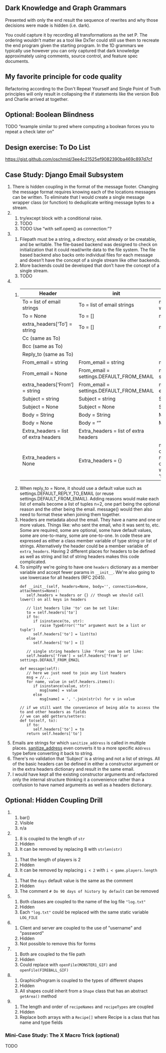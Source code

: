 ## Dark Knowledge and Graph Grammars

Presented with only the end result the sequence of rewrites and why those decisions were made is hidden (i.e. dark).

You could capture it by recording all transformations as the set P. The ordering wouldn't matter as a tool like DxTer could still use them to recreate the end program given the starting program. In the 1D grammars we typically use however you can only captured that dark knowledge approximately using comments, source control, and feature spec documents.

## My favorite principle for code quality

Refactoring according to the Don't Repeat Yourself and Single Point of Truth principles will only result in collapsing the if statements like the version Bob and Charlie arrived at together.

## Optional: Boolean Blindness

TODO “example similar to pred where computing a boolean forces you to repeat a check later on”

## Design exercise: To Do List

https://gist.github.com/oschmid/3ee4c21525ef9082390ba469c897d7cf

## Case Study: Django Email Subsystem

1. There is hidden coupling in the format of the message footer. Changing the message format requires knowing each of the locations messages can be written. To eliminate that I would create a single message wrapper class (or function) to deduplicate writing message bytes to a stream.
1.
   1. try/except block with a conditional raise.
   1. TODO
   1. TODO Use “with self.open() as connection:”?
1.
   1. Filepath must be a string, a directory, exist already or be creatable, and be writable. The file-based backend was designed to check on initialization that it could read/write data to the file system. The file based backend also backs onto individual files for each message and doesn’t have the concept of a single stream like other backends.
   1. More backends could be developed that don’t have the concept of a single stream.
   1. TODO
1.
   1. | Header | __init__ | message() |
      |--------|----------|-----------|
      | To = list of email strings | To = list of email strings | msg[‘To’] = email strings joined with commas |
      | To = None | To = [] | msg[‘To’] = None |
      | extra_headers[‘To’] = string | To = [] | msg[‘To’] = extra_headers[‘To’] |
      | Cc (same as To) | | |
      | Bcc (same as To) | | |
      | Reply_to (same as To) | | |
      | From_email = string | From_email = string | msg[‘From’] = string |
      | From_email = None | From_email = settings.DEFAULT_FROM_EMAIL | msg[‘From’] = settings.DEFAULT_FROM_EMAIL |
      | extra_headers[‘From’] = string | From_email = settings.DEFAULT_FROM_EMAIL | msg[‘From’] = extra_headers[‘From’] |
      | Subject = string | Subject = string | Subject = string |
      | Subject = None | Subject = None | Subject = None |
      | Body = String | Body = String | Msg = SafeMIMEText |
      | Body = None | Body = “” | Msg = SafeMIMEText |
      | Extra_headers = list of extra headers | Extra_headers = list of extra headers | |
      | Extra_headers = None | Extra_headers = {} | msg[‘Date’] is added with current date/time, msg[‘Message-ID’] is added, all other extra headers are added with existing casing except for ‘from’ |
   1. When reply_to = None, it should use a default value such as settings.DEFAULT_REPLY_TO_EMAIL (or reuse settings.DEFAULT_FROM_EMAIL). Adding reasons would make each list of emails become a list of tuples n=2, one part being the optional reason and the other being the email. message() would then also need to format these when joining them together.
   1. Headers are metadata about the email. They have a name and one or more values. Things like: who sent the email, who it was sent to, etc. Some are required, some are optional, some have default values, some are one-to-many, some are one-to-one.
      In code these are expressed as either a class member variable of type string or list of strings. Alternatively the header could be a member variable of `extra_headers`. Having 2 different places for headers to be defined as well as string and list of string headers makes this code complicated.
   1. To simplify we're going to have one `headers` dictionary as a member variable and accept fewer params in `__init__`. We're also going to use lowercase for all headers (RFC 2045).
      ```
      def __init__(self, headers=None, body='', connection=None, attachments=None):
         self.headers = headers or {} // though we should call lower() on all keys in headers
      
         // list headers like 'to' can be set like:
         to = self.headers['to']
         if to:
            if isinstance(to, str):
               raise TypeError('"to" argument must be a list or tuple')
            self.headers['to'] = list(to)
         else
            self.headers['to'] = []
         
         // single string headers like 'From' can be set like:
         self.headers['from'] = self.headers['from'] or settings.DEFAULT_FROM_EMAIL
         
      def message(self):
         // here we just need to join any list headers
         msg = //...
         for name, value in self.headers.items():
            if isinstance(value, str):
               msg[name] = value
            else
               msg[name] = ', '.join(str(v) for v in value
      
      // if we still want the convenience of being able to access the to and other headers as fields
      // we can add getters/setters:
      def to(self, to):
         if to:
            self.headers['to'] = to
         return self.headers['to']
      ```
1. Emails are strings for which `sanitize_address` is called in multiple places. [sanitize_address](https://github.com/django/django/blob/65e86948b80262574058a94ccaae3a9b59c3faea/django/core/mail/message.py) even converts it to a more specific `Address` type before converting it back to string.
1. There's no validation that 'Subject' is a string and not a list of strings. All of the basic headers can be defined in either a constructor argument or in the extra headers dictionary and result in the same email.
1. I would have kept all the existing constructor arguments and refactored only the internal structure thinking it a convenience rather than a confusion to have named arguments as well as a headers dictionary.

## Optional: Hidden Coupling Drill

1. 
   1. bar()
   1. Visible
   1. n/a
1. 
   1. 8 is coupled to the length of `str`
   1. Hidden
   1. It can be removed by replacing 8 with `strlen(str)`
1. 
   1. That the length of players is 2
   1. Hidden
   1. It can be removed by replacing `i < 2` with `i < game.players.length`
1. 
   1. That the `days` default value is the same as the comment
   1. Hidden
   1. The comment `# Do 90 days of history by default` can be removed
1. 
   1. Both classes are coupled to the name of the log file `"log.txt"`
   1. Hidden
   1. Each `"log.txt"` could be replaced with the same static variable `LOG_FILE`
1. 
   1. Client and server are coupled to the use of "username" and "password"
   1. Hidden
   1. Not possible to remove this for forms
1. 
   1. Both are coupled to the file path
   1. Hidden
   1. Could replace with `openFile(MONSTER1_GIF)` and `openFile(FIREBALL_GIF)`
1. 
   1. GraphicsProgram is coupled to the types of different shapes
   1. Hidden
   1. All shapes could inherit from a `Shape` class that has an abstract `getArea()` method
1. 
   1. The length and order of `recipeNames` and `recipeTypes` are coupled
   1. Hidden
   1. Replace both arrays with a `Recipe[]` where Recipe is a class that has name and type fields

### Mini-Case Study: The X Macro Trick (optional)

TODO

